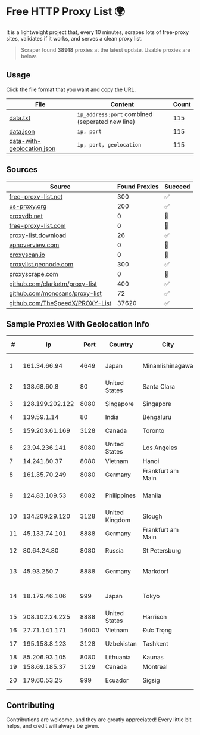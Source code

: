 
# Free HTTP Proxy List 🌍

It is a lightweight project that, every 10 minutes, scrapes lots of free-proxy sites, validates if it works, and serves a clean proxy list.


> Scraper found **38918** proxies at the latest update. Usable proxies are below.

## Usage

Click the file format that you want and copy the URL.


|File|Content|Count|
|----|-------|-----|
|[data.txt](https://raw.githubusercontent.com/themiralay/Proxy-List-World/master/data.txt)|`ip_address:port` combined (seperated new line)|115|
|[data.json](https://raw.githubusercontent.com/themiralay/Proxy-List-World/master/data.json)|`ip, port`|115|
|[data-with-geolocation.json](https://raw.githubusercontent.com/themiralay/Proxy-List-World/master/data-with-geolocation.json)|`ip, port, geolocation`|115|

## Sources

|Source|Found Proxies|Succeed|
|------|-------------|-------|
|[free-proxy-list.net](https://free-proxy-list.net)|300|✅|
|[us-proxy.org](https://www.us-proxy.org)|200|✅|
|[proxydb.net](http://proxydb.net)|0|🚫|
|[free-proxy-list.com](https://free-proxy-list.com/?page=&port=&type%5B%5D=http&type%5B%5D=https&up_time=0&search=Search)|0|🚫|
|[proxy-list.download](https://www.proxy-list.download/HTTP)|26|✅|
|[vpnoverview.com](https://vpnoverview.com/privacy/anonymous-browsing/free-proxy-servers)|0|🚫|
|[proxyscan.io](https://www.proxyscan.io)|0|🚫|
|[proxylist.geonode.com](https://proxylist.geonode.com/api/proxy-list?limit=300&page=1&sort_by=lastChecked&sort_type=desc&protocols=http,https)|300|✅|
|[proxyscrape.com](https://api.proxyscrape.com/v2/?request=displayproxies&protocol=http&timeout=10000&country=all&ssl=all&anonymity=all)|0|🚫|
|[github.com/clarketm/proxy-list](https://raw.githubusercontent.com/clarketm/proxy-list/master/proxy-list-raw.txt)|400|✅|
|[github.com/monosans/proxy-list](https://raw.githubusercontent.com/monosans/proxy-list/main/proxies/http.txt)|72|✅|
|[github.com/TheSpeedX/PROXY-List](https://raw.githubusercontent.com/TheSpeedX/PROXY-List/master/http.txt)|37620|✅|


## Sample Proxies With Geolocation Info

|#|Ip|Port|Country|City|Internet Service Provider|
|-|--|----|-------|----|-------------------------|
|1|161.34.66.94|4649|Japan|Minamishinagawa|NTT PC Communications, Inc.|
|2|138.68.60.8|80|United States|Santa Clara|DigitalOcean, LLC|
|3|128.199.202.122|8080|Singapore|Singapore|DigitalOcean, LLC|
|4|139.59.1.14|80|India|Bengaluru|DIGITALOCEAN|
|5|159.203.61.169|3128|Canada|Toronto|DigitalOcean, LLC|
|6|23.94.236.141|8080|United States|Los Angeles|HostPapa|
|7|14.241.80.37|8080|Vietnam|Hanoi|VNPT|
|8|161.35.70.249|8080|Germany|Frankfurt am Main|DigitalOcean, LLC|
|9|124.83.109.53|8082|Philippines|Manila|Philippine Long Distance Telephone Co.|
|10|134.209.29.120|3128|United Kingdom|Slough|DigitalOcean, LLC|
|11|45.133.74.101|8888|Germany|Frankfurt am Main|Florian Kolb|
|12|80.64.24.80|8080|Russia|St Petersburg|SPRINTHOST.RU LLC|
|13|45.93.250.7|8888|Germany|Markdorf|Oliver Horscht is trading as "SYNLINQ"|
|14|18.179.46.106|999|Japan|Tokyo|Amazon Technologies Inc.|
|15|208.102.24.225|8888|United States|Harrison|Fuse Internet Access|
|16|27.71.141.171|16000|Vietnam|Đưc Trọng|Viettel Group|
|17|195.158.8.123|3128|Uzbekistan|Tashkent|Uzbektelecom JSC|
|18|85.206.93.105|8080|Lithuania|Kaunas|Telia Lietuva|
|19|158.69.185.37|3129|Canada|Montreal|OVH SAS|
|20|179.60.53.25|999|Ecuador|Sigsig|Stealth Telecom del Ecuador|



## Contributing

Contributions are welcome, and they are greatly appreciated! Every
little bit helps, and credit will always be given.


